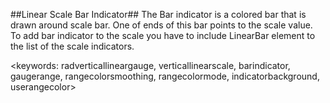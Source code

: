 ##Linear Scale Bar Indicator##
The Bar indicator is a colored bar that is drawn around scale bar. One of ends of this bar points to the scale value. To add bar indicator to the scale you have to include LinearBar element to the list of the scale indicators.

<keywords: radverticallineargauge, verticallinearscale, barindicator, gaugerange, rangecolorsmoothing, rangecolormode, indicatorbackground, userangecolor>